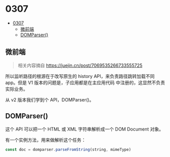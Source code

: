 # 0307

<!-- TOC -->

- [0307](#0307)
  - [微前端](#微前端)
  - [DOMParser()](#domparser)

<!-- /TOC -->

## 微前端

> 相关内容摘自 https://juejin.cn/post/7069535266733555725

所以监听路径的根源在于改写原生的 history API，来负责路径跳转加载不同 app。但是 V1 版本的问题是，子应用都是在主应用代码
中注册的，这显然不负责实际业务。   

从 v2 版本我们学到个 API，DOMParser()。    

## DOMParser()

这个 API 可以把一个 HTML 或 XML 字符串解析成一个 DOM Document 对象。   

有一个实例方法，用来做解析这个任务：   

```js
const doc = domparser.parseFromString(string, mimeType)
```    

